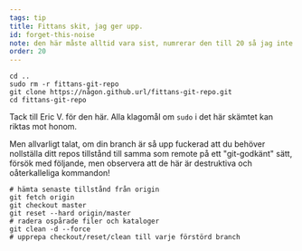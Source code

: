```yaml
---
tags: tip
title: Fittans skit, jag ger upp.
id: forget-this-noise
note: den här måste alltid vara sist, numrerar den till 20 så jag inte behöver byta namn / sortera om den
order: 20
---
```


```git
cd ..
sudo rm -r fittans-git-repo
git clone https://någon.github.url/fittans-git-repo.git
cd fittans-git-repo
```

Tack till Eric V. för den här. Alla klagomål om `sudo` i det här skämtet kan riktas mot honom. 


Men allvarligt talat, om din branch är så upp fuckerad att du behöver nollställa ditt repos tillstånd till samma som remote på ett "git-godkänt" sätt, försök med följande, men observera att de här är destruktiva och oåterkalleliga kommandon!

```git
# hämta senaste tillstånd från origin
git fetch origin
git checkout master
git reset --hard origin/master
# radera ospårade filer och kataloger
git clean -d --force
# upprepa checkout/reset/clean till varje förstörd branch
```